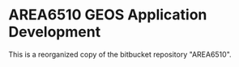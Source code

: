 # AREA6510 GEOS Application Development
This is a reorganized copy of the bitbucket repository "AREA6510".
